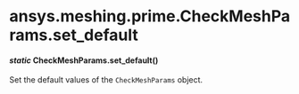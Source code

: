 # ansys.meshing.prime.CheckMeshParams.set_default

<a id="ansys.meshing.prime.CheckMeshParams.set_default"></a>

#### *static* CheckMeshParams.set_default()

Set the default values of the `CheckMeshParams` object.

<!-- !! processed by numpydoc !! -->
